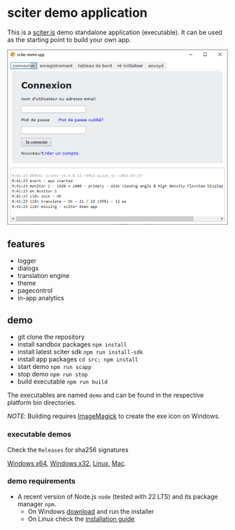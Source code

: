 # sciter demo application

This is a [sciter.js](https://sciter.com/) demo standalone application (executable).
It can be used as the starting point to build your own app.

![sciter demo app screenshot](screenshot.png)

## features

- logger
- dialogs
- translation engine
- theme
- pagecontrol
- in-app analytics

## demo

- git clone the repository
- install sandbox packages `npm install`
- install latest sciter sdk `npm run install-sdk`
- install app packages `cd src; npm install`
- start demo `npm run scapp`
- stop demo `npm run stop`
- build executable `npm run build`

The executables are named `demo` and can be found in the respective platform bin directories.

_NOTE_: Building requires [ImageMagick](https://imagemagick.org/) to create the exe icon on Windows.

### executable demos

Check the `Releases` for sha256 signatures

[Windows x64](releases/download/1.1.0/demo-winx64.exe),
[Windows x32](releases/download/1.1.0/demo-winx32.exe),
[Linux](releases/download/1.1.0/demo-linux),
[Mac](releases/download/1.1.0/demo-macosx).

### demo requirements

- A recent version of Node.js `node` (tested with 22 LTS) and its package manager `npm`.
    - On Windows [download](https://nodejs.dev/download/) and run the installer
    - On Linux check the [installation guide](https://www.digitalocean.com/community/tutorials/how-to-install-node-js-on-ubuntu-20-04#option-2-%E2%80%94-installing-node-js-with-apt-using-a-nodesource-ppa)
